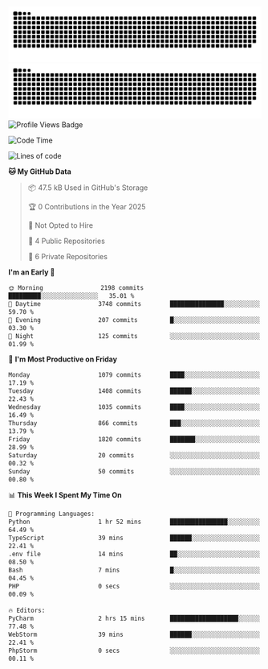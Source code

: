 <img src="https://github.com/nielsbaggerman/nielsbaggerman/blob/output/github-contribution-grid-snake.svg#gh-light-mode-only" alt="GitHub Snake Light">
<img src="https://github.com/nielsbaggerman/nielsbaggerman/blob/output/github-contribution-grid-snake-dark.svg#gh-dark-mode-only" alt="GitHub Snake Dark">
<img src="https://komarev.com/ghpvc/?username=nielsbaggerman&amp;label=Profile+Views" alt="Profile Views Badge" />

<!--START_SECTION:waka-->
![Code Time](http://img.shields.io/badge/Code%20Time-2%2C261%20hrs%2038%20mins-blue)

![Lines of code](https://img.shields.io/badge/From%20Hello%20World%20I%27ve%20Written-8.0%20million%20lines%20of%20code-blue)

**🐱 My GitHub Data** 

> 📦 47.5 kB Used in GitHub's Storage 
 > 
> 🏆 0 Contributions in the Year 2025
 > 
> 🚫 Not Opted to Hire
 > 
> 📜 4 Public Repositories 
 > 
> 🔑 6 Private Repositories 
 > 
**I'm an Early 🐤** 

```text
🌞 Morning                2198 commits        █████████░░░░░░░░░░░░░░░░   35.01 % 
🌆 Daytime                3748 commits        ███████████████░░░░░░░░░░   59.70 % 
🌃 Evening                207 commits         █░░░░░░░░░░░░░░░░░░░░░░░░   03.30 % 
🌙 Night                  125 commits         ░░░░░░░░░░░░░░░░░░░░░░░░░   01.99 % 
```
📅 **I'm Most Productive on Friday** 

```text
Monday                   1079 commits        ████░░░░░░░░░░░░░░░░░░░░░   17.19 % 
Tuesday                  1408 commits        ██████░░░░░░░░░░░░░░░░░░░   22.43 % 
Wednesday                1035 commits        ████░░░░░░░░░░░░░░░░░░░░░   16.49 % 
Thursday                 866 commits         ███░░░░░░░░░░░░░░░░░░░░░░   13.79 % 
Friday                   1820 commits        ███████░░░░░░░░░░░░░░░░░░   28.99 % 
Saturday                 20 commits          ░░░░░░░░░░░░░░░░░░░░░░░░░   00.32 % 
Sunday                   50 commits          ░░░░░░░░░░░░░░░░░░░░░░░░░   00.80 % 
```


📊 **This Week I Spent My Time On** 

```text
💬 Programming Languages: 
Python                   1 hr 52 mins        ████████████████░░░░░░░░░   64.49 % 
TypeScript               39 mins             ██████░░░░░░░░░░░░░░░░░░░   22.41 % 
.env file                14 mins             ██░░░░░░░░░░░░░░░░░░░░░░░   08.50 % 
Bash                     7 mins              █░░░░░░░░░░░░░░░░░░░░░░░░   04.45 % 
PHP                      0 secs              ░░░░░░░░░░░░░░░░░░░░░░░░░   00.09 % 

🔥 Editors: 
PyCharm                  2 hrs 15 mins       ███████████████████░░░░░░   77.48 % 
WebStorm                 39 mins             ██████░░░░░░░░░░░░░░░░░░░   22.41 % 
PhpStorm                 0 secs              ░░░░░░░░░░░░░░░░░░░░░░░░░   00.11 % 
```


<!--END_SECTION:waka-->
